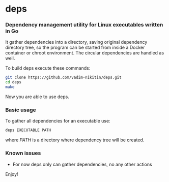 deps
====
### Dependency management utility for Linux executables written in Go

It gather dependencies into a directory, saving original dependency directory tree,
so the program can be started from inside a Docker container or chroot environment.
The circular dependencies are handled as well.

To build deps execute these commands:

```bash
git clone https://github.com/vadim-nikitin/deps.git
cd deps
make
```

Now you are able to use deps.

### Basic usage

To gather all dependencies for an executable use:

```bash
deps EXECUTABLE PATH
```

where *PATH* is a directory where dependency tree will be created.

### Known issues

* For now deps only can gather dependencies, no any other actions

Enjoy!
